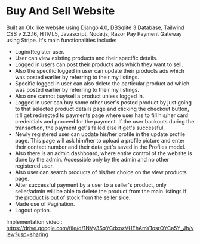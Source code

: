 # Buy And Sell Website
Built an Olx like website using Django 4.0, DBSqlite 3 Database, Tailwind CSS v 2.2.16, HTML5, Javascript, Node.js, Razor Pay Payment Gateway using Stripe.
 It's main functionalities include:
- Login/Register user.
- User can view existing products and their specific details.
- Logged in users can post their products ads which they want to sell.
- Also the specific logged in user can update their products ads which was posted earlier by referring to their my listings.
- Specific logged in user can also delete the particular product ad which was posted earlier by referring to their my listings.
- Also one cannot buy/sell a product unless logged in.
- Logged in user can buy some other user's posted product by just going to that selected product details page and clicking the checkout button, it'll get redirected to payments page where user has to fill his/her card credentials and proceed for the payment. If the user backouts during the transaction, the payment get's failed else it get's successful.
- Newly registered user can update his/her profile in the update profile page. This page will ask him/her to upload a profile picture and enter their contact number and their data get's saved in the Profiles model.
- Also there is an admin dashboard, where entire control of the website is done by the admin. Accessible only by the admin and no other registered user.
- Also user can search products of his/her choice on the view products page. 
- After successful payment by a user to a seller's product, only seller/admin will be able to delete the product from the main listings if the product is out of stock from the seller side.
- Made use of Pagination.
- Logout option.

Implementation video : https://drive.google.com/file/d/1NVy3SqYCdxozVUEhAmY1osrOYCa5Y_Jh/view?usp=sharing
